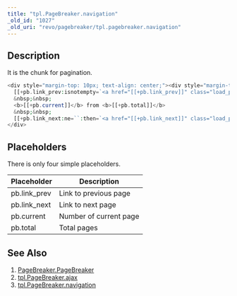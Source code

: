 ```yaml
---
title: "tpl.PageBreaker.navigation"
_old_id: "1027"
_old_uri: "revo/pagebreaker/tpl.pagebreaker.navigation"
---
```


## Description

It is the chunk for pagination.

``` php
<div style="margin-top: 10px; text-align: center;"><div style="margin-top: 10px; text-align: center;">
  [[+pb.link_prev:isnotempty=`<a href="[[+pb.link_prev]]" class="load_page">&larr;&nbsp;Previous page</a>`]]
  &nbsp;&nbsp;
  <b>[[+pb.current]]</b> from <b>[[+pb.total]]</b>
  &nbsp;&nbsp;
  [[+pb.link_next:ne=``:then=`<a href="[[+pb.link_next]]" class="load_page">Next page&nbsp;&rarr;</a>`:else=`<a href="[[~[[*id]]]]" class="load_page">To beginning</a>`]]
</div>
```

## Placeholders

There is only four simple placeholders.

| Placeholder   | Description            |
| ------------- | ---------------------- |
| pb.link\_prev | Link to previous page  |
| pb.link\_next | Link to next page      |
| pb.current    | Number of current page |
| pb.total      | Total pages            |

## See Also

1. [PageBreaker.PageBreaker](/extras/pagebreaker/pagebreaker.pagebreaker)
2. [tpl.PageBreaker.ajax](/extras/pagebreaker/tpl.pagebreaker.ajax)
3. [tpl.PageBreaker.navigation](/extras/pagebreaker/tpl.pagebreaker.navigation)